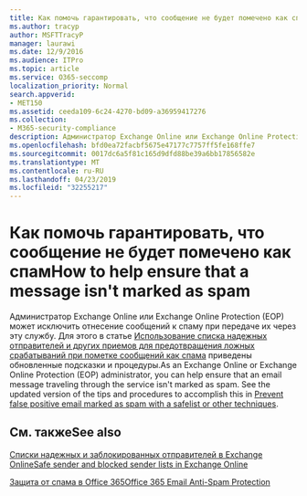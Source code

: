 ```yaml
---
title: Как помочь гарантировать, что сообщение не будет помечено как спам
ms.author: tracyp
author: MSFTTracyP
manager: laurawi
ms.date: 12/9/2016
ms.audience: ITPro
ms.topic: article
ms.service: O365-seccomp
localization_priority: Normal
search.appverid:
- MET150
ms.assetid: ceeda109-6c24-4270-bd09-a36959417276
ms.collection:
- M365-security-compliance
description: Администратор Exchange Online или Exchange Online Protection (EOP) может исключить отнесение сообщений к спаму при передаче их через эту службу. Для этого в статье Использование списка надежных отправителей и других приемов для предотвращения ложных срабатываний при пометке сообщений как спама приведены обновленные подсказки и процедуры.
ms.openlocfilehash: bfd0ea72facbf5675e47177c7757ff5fe168ffe7
ms.sourcegitcommit: 0017dc6a5f81c165d9dfd88be39a6bb17856582e
ms.translationtype: MT
ms.contentlocale: ru-RU
ms.lasthandoff: 04/23/2019
ms.locfileid: "32255217"
---
```

# <a name="how-to-help-ensure-that-a-message-isnt-marked-as-spam"></a><span data-ttu-id="ff8d4-104">Как помочь гарантировать, что сообщение не будет помечено как спам</span><span class="sxs-lookup"><span data-stu-id="ff8d4-104">How to help ensure that a message isn't marked as spam</span></span>

<span data-ttu-id="ff8d4-p102">Администратор Exchange Online или Exchange Online Protection (EOP) может исключить отнесение сообщений к спаму при передаче их через эту службу. Для этого в статье [Использование списка надежных отправителей и других приемов для предотвращения ложных срабатываний при пометке сообщений как спама](https://go.microsoft.com/fwlink/p/?LinkID=534224) приведены обновленные подсказки и процедуры.</span><span class="sxs-lookup"><span data-stu-id="ff8d4-p102">As an Exchange Online or Exchange Online Protection (EOP) administrator, you can help ensure that an email message traveling through the service isn't marked as spam. See the updated version of the tips and procedures to accomplish this in [Prevent false positive email marked as spam with a safelist or other techniques](https://go.microsoft.com/fwlink/p/?LinkID=534224).</span></span> 
  
## <a name="see-also"></a><span data-ttu-id="ff8d4-107">См. также</span><span class="sxs-lookup"><span data-stu-id="ff8d4-107">See also</span></span>

[<span data-ttu-id="ff8d4-108">Списки надежных и заблокированных отправителей в Exchange Online</span><span class="sxs-lookup"><span data-stu-id="ff8d4-108">Safe sender and blocked sender lists in Exchange Online</span></span>](safe-sender-and-blocked-sender-lists-faq.md)

[<span data-ttu-id="ff8d4-109">Защита от спама в Office 365</span><span class="sxs-lookup"><span data-stu-id="ff8d4-109">Office 365 Email Anti-Spam Protection</span></span>](https://support.office.com/article/Office-365-Email-Anti-Spam-Protection-6a601501-a6a8-4559-b2e7-56b59c96a586)

